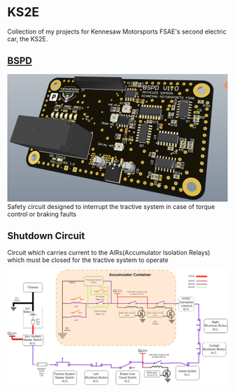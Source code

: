 # KS2E
Collection of my projects for Kennesaw Motorsports FSAE's second electric car, the KS2E.
## [BSPD](KS2E-BSPD)
<img src="/KS2E-BSPD/BSPDRender2-15-22.png" width="600">
Safety circuit designed to interrupt the tractive system in case of torque control or braking faults

## Shutdown Circuit
Circuit which carries current to the AIRs(Accumulator Isolation Relays) which must be closed for the tractive system to operate

<img src="/SHUTDOWNCIRCUITKS2E.drawio (3).png" width="600">


